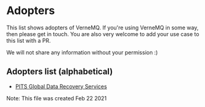 # Adopters

This list shows adopters of VerneMQ. If you're using VerneMQ in some way, then please get in touch. 
You are also very welcome to add your use case to this list with a PR.

We will not share any information without your permission :)

## Adopters list (alphabetical)
* [PITS Global Data Recovery Services](https://www.pitsdatarecovery.net/) 

Note: This file was created Feb 22 2021

